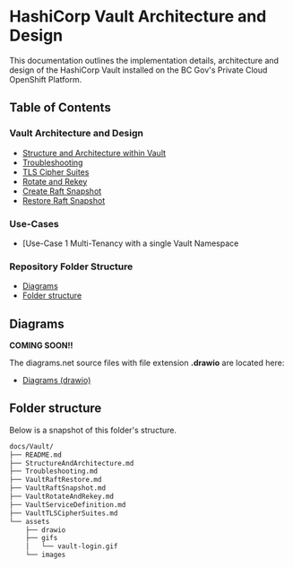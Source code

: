 # HashiCorp Vault Architecture and Design <!-- omit in toc -->

This documentation outlines the implementation details, architecture and design of the HashiCorp Vault installed on the BC Gov's Private Cloud OpenShift Platform.

## Table of Contents <!-- omit in toc -->

### Vault Architecture and Design

- [Structure and Architecture within Vault](./StructureAndArchitecture.md)
- [Troubleshooting](./Troubleshooting.md)
- [TLS Cipher Suites](./VaultTLSCipherSuites.md)
- [Rotate and Rekey](./VaultRotateAndRekey.md)
- [Create Raft Snapshot](./VaultRaftSnapshot.md)
- [Restore Raft Snapshot](./VaultRaftRestore.md)

### Use-Cases

- [Use-Case 1 Multi-Tenancy with a single Vault Namespace

### Repository Folder Structure

- [Diagrams](#diagrams)
- [Folder structure](#folder-structure)

## Diagrams

**COMING SOON!!**

The diagrams.net source files with file extension **.drawio** are located here:

- [Diagrams (drawio)](./assets/drawio/)

## Folder structure

Below is a snapshot of this folder's structure.

```bash
docs/Vault/
├── README.md
├── StructureAndArchitecture.md
├── Troubleshooting.md
├── VaultRaftRestore.md
├── VaultRaftSnapshot.md
├── VaultRotateAndRekey.md
├── VaultServiceDefinition.md
├── VaultTLSCipherSuites.md
└── assets
    ├── drawio
    ├── gifs
    │   └── vault-login.gif
    └── images
```
